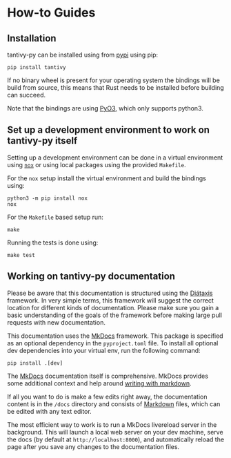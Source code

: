 # How-to Guides

## Installation

tantivy-py can be installed using from [pypi](pypi.org) using pip:

    pip install tantivy

If no binary wheel is present for your operating system the bindings will be
build from source, this means that Rust needs to be installed before building
can succeed.

Note that the bindings are using [PyO3](https://github.com/PyO3/pyo3), which
only supports python3.

## Set up a development environment to work on tantivy-py itself

Setting up a development environment can be done in a virtual environment using
[`nox`](https://nox.thea.codes) or using local packages using the provided `Makefile`.

For the `nox` setup install the virtual environment and build the bindings using:

    python3 -m pip install nox
    nox

For the `Makefile` based setup run:

    make

Running the tests is done using:

    make test

## Working on tantivy-py documentation

Please be aware that this documentation is structured using the [Diátaxis](https://diataxis.fr/) framework. In very simple terms, this framework will suggest the correct location for different kinds of documentation. Please make sure you gain a basic understanding of the goals of the framework before making large pull requests with new documentation.

This documentation uses the [MkDocs](https://mkdocs.readthedocs.io/en/stable/) framework. This package is specified as an optional dependency in the `pyproject.toml` file. To install all optional dev dependencies into your virtual env, run the following command:

    pip install .[dev]

The [MkDocs](https://mkdocs.readthedocs.io/en/stable/) documentation itself is comprehensive. MkDocs provides some additional context and help around [writing with markdown](https://mkdocs.readthedocs.io/en/stable/user-guide/writing-your-docs/#writing-with-markdown).

If all you want to do is make a few edits right away, the documentation content is in the `/docs` directory and consists of [Markdown](https://www.markdownguide.org/) files, which can be edited with any text editor.

The most efficient way to work is to run a MkDocs livereload server in the background. This will launch a local web server on your dev machine, serve the docs (by default at `http://localhost:8000`), and automatically reload the page after you save any changes to the documentation files.
